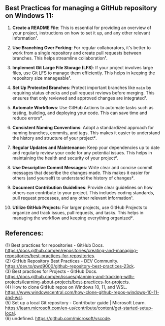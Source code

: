 ## Best Practices for managing a GitHub repository on Windows 11:

1. **Create a README File**: This is essential for providing an overview of your project, instructions on how to set it up, and any other relevant information¹.

2. **Use Branching Over Forking**: For regular collaborators, it's better to work from a single repository and create pull requests between branches. This helps streamline collaboration¹.

3. **Implement Git Large File Storage (LFS)**: If your project involves large files, use Git LFS to manage them efficiently. This helps in keeping the repository size manageable¹.

4. **Set Up Protected Branches**: Protect important branches like `main` by requiring status checks and pull request reviews before merging. This ensures that only reviewed and approved changes are integrated¹.

5. **Automate Workflows**: Use GitHub Actions to automate tasks such as testing, building, and deploying your code. This can save time and reduce errors².

6. **Consistent Naming Conventions**: Adopt a standardized approach for naming branches, commits, and tags. This makes it easier to understand the history and structure of your project².

7. **Regular Updates and Maintenance**: Keep your dependencies up to date and regularly review your code for any potential issues. This helps in maintaining the health and security of your project².

8. **Use Descriptive Commit Messages**: Write clear and concise commit messages that describe the changes made. This makes it easier for others (and yourself) to understand the history of changes².

9. **Document Contribution Guidelines**: Provide clear guidelines on how others can contribute to your project. This includes coding standards, pull request processes, and any other relevant information¹.

10. **Utilize GitHub Projects**: For larger projects, use GitHub Projects to organize and track issues, pull requests, and tasks. This helps in managing the workflow and keeping everything organized³.

## References:
(1) Best practices for repositories - GitHub Docs. https://docs.github.com/en/repositories/creating-and-managing-repositories/best-practices-for-repositories. \
(2) GitHub Repository Best Practices - DEV Community. https://dev.to/pwd9000/github-repository-best-practices-23ck. \
(3) Best practices for Projects - GitHub Docs. https://docs.github.com/en/issues/planning-and-tracking-with-projects/learning-about-projects/best-practices-for-projects. \
(4) How to clone GitHub repos on Windows 10, 11, and WSL. https://www.windowscentral.com/how-clone-github-repos-windows-10-11-and-wsl. \
(5) Set up a local Git repository - Contributor guide | Microsoft Learn. https://learn.microsoft.com/en-us/contribute/content/get-started-setup-local. \
(6) undefined. https://github.com/microsoft/vscode.

